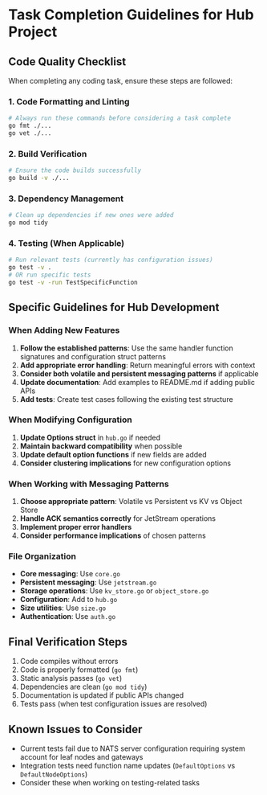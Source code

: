 # Task Completion Guidelines for Hub Project

## Code Quality Checklist
When completing any coding task, ensure these steps are followed:

### 1. Code Formatting and Linting
```bash
# Always run these commands before considering a task complete
go fmt ./...
go vet ./...
```

### 2. Build Verification
```bash
# Ensure the code builds successfully
go build -v ./...
```

### 3. Dependency Management
```bash
# Clean up dependencies if new ones were added
go mod tidy
```

### 4. Testing (When Applicable)
```bash
# Run relevant tests (currently has configuration issues)
go test -v .
# OR run specific tests
go test -v -run TestSpecificFunction
```

## Specific Guidelines for Hub Development

### When Adding New Features
1. **Follow the established patterns**: Use the same handler function signatures and configuration struct patterns
2. **Add appropriate error handling**: Return meaningful errors with context
3. **Consider both volatile and persistent messaging patterns** if applicable
4. **Update documentation**: Add examples to README.md if adding public APIs
5. **Add tests**: Create test cases following the existing test structure

### When Modifying Configuration
1. **Update Options struct** in `hub.go` if needed
2. **Maintain backward compatibility** when possible
3. **Update default option functions** if new fields are added
4. **Consider clustering implications** for new configuration options

### When Working with Messaging Patterns
1. **Choose appropriate pattern**: Volatile vs Persistent vs KV vs Object Store
2. **Handle ACK semantics correctly** for JetStream operations
3. **Implement proper error handlers**
4. **Consider performance implications** of chosen patterns

### File Organization
- **Core messaging**: Use `core.go`
- **Persistent messaging**: Use `jetstream.go`  
- **Storage operations**: Use `kv_store.go` or `object_store.go`
- **Configuration**: Add to `hub.go`
- **Size utilities**: Use `size.go`
- **Authentication**: Use `auth.go`

## Final Verification Steps
1. Code compiles without errors
2. Code is properly formatted (`go fmt`)
3. Static analysis passes (`go vet`)
4. Dependencies are clean (`go mod tidy`)
5. Documentation is updated if public APIs changed
6. Tests pass (when test configuration issues are resolved)

## Known Issues to Consider
- Current tests fail due to NATS server configuration requiring system account for leaf nodes and gateways
- Integration tests need function name updates (`DefaultOptions` vs `DefaultNodeOptions`)
- Consider these when working on testing-related tasks